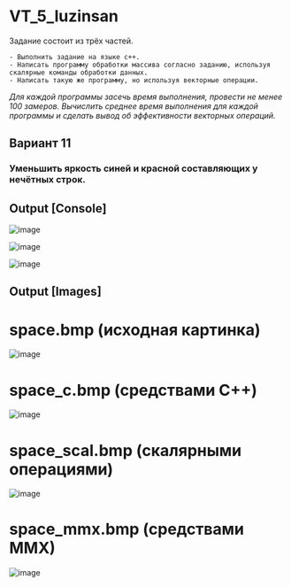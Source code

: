 # VT_5_luzinsan
  
  Задание состоит из трёх частей. 
   
    - Выполнить задание на языке с++. 
    - Написать программу обработки массива согласно заданию, используя скалярные команды обработки данных. 
    - Написать такую же программу, но используя векторные операции. 
  
  _Для каждой программы засечь время выполнения,_ 
  _провести не менее 100 замеров._ 
  _Вычислить среднее время выполнения для каждой программы_ 
  _и сделать вывод об эффективности векторных операций._ 
  
  
 ## Вариант 11
  ### Уменьшить яркость синей и красной составляющих у нечётных строк.


## Output [Console]

![image](https://user-images.githubusercontent.com/53607329/143720903-d923f5da-d943-4022-986a-4d391b899a05.png)

![image](https://user-images.githubusercontent.com/53607329/143720960-43761923-cc4d-4ea8-96a9-e9646c96dfa7.png)

![image](https://user-images.githubusercontent.com/53607329/143720945-f004909f-ffa8-46b8-aea9-a845d5696475.png)


## Output [Images]
# space.bmp (исходная картинка)
![image](https://user-images.githubusercontent.com/53607329/143721008-ab27408f-6b5d-41e8-94b4-456022603921.png)

# space_c.bmp (средствами С++)
![image](https://user-images.githubusercontent.com/53607329/143721020-d1e742ae-2b01-4b1e-b19f-5eabf4c33e9c.png)

# space_scal.bmp (скалярными операциями)
![image](https://user-images.githubusercontent.com/53607329/143721027-b9838933-235c-4ad1-8398-676752b1f532.png)

# space_mmx.bmp (средствами MMX)
![image](https://user-images.githubusercontent.com/53607329/143721046-9cb2cbd2-6735-4fd6-a034-33573dd2c62d.png)



